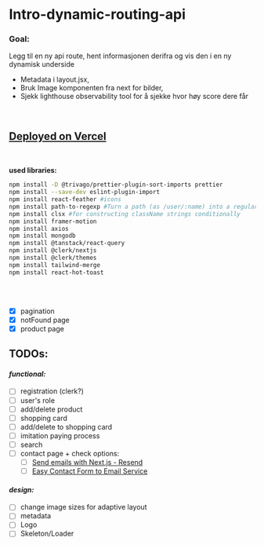 # Intro-dynamic-routing-api
### Goal:

Legg til en ny api route, hent informasjonen derifra og vis den i en ny dynamisk underside
- Metadata i layout.jsx,
- Bruk Image komponenten fra next for bilder,
- Sjekk lighthouse observability tool for å sjekke hvor høy score dere får   
<br />

## [Deployed on Vercel](https://next-intro-sandy.vercel.app/) 
<br />

**used libraries:**

```bash
npm install -D @trivago/prettier-plugin-sort-imports prettier
npm install --save-dev eslint-plugin-import
npm install react-feather #icons
npm install path-to-regexp #Turn a path (as /user/:name) into a regular expression
npm install clsx #for constructing className strings conditionally
npm install framer-motion
npm install axios
npm install mongodb
npm install @tanstack/react-query
npm install @clerk/nextjs
npm install @clerk/themes
npm install tailwind-merge
npm install react-hot-toast
```
<br />
<br />

- [x] pagination
- [x] notFound page
- [x] product page

## TODOs:

#### *functional:*
- [ ] registration (clerk?)
- [ ] user's role
- [ ] add/delete product
- [ ] shopping card
- [ ] add/delete to shopping card
- [ ] imitation paying process
- [ ] search
- [ ] contact page + check options:
   - [ ] [Send emails with Next.js - Resend](https://resend.com/docs/send-with-nextjs)
   - [ ] [Easy Contact Form to Email Service](https://web3forms.com/)

#### *design:*
- [ ] change image sizes for adaptive layout
- [ ] metadata
- [ ] Logo
- [ ] Skeleton/Loader